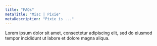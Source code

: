 ```yaml
---
title: "FAQs"
metaTitle: "Misc | Pixie"
metaDescription: "Pixie is ..."
---
```



Lorem ipsum dolor sit amet, consectetur adipiscing elit, sed do eiusmod tempor incididunt ut labore et dolore magna aliqua.
